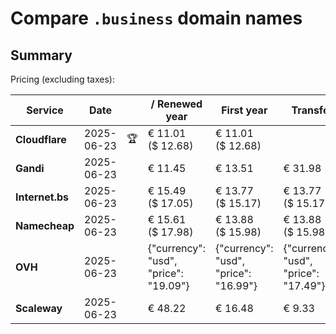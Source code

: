 # Compare `.business` domain names

## Summary

Pricing (excluding taxes):

| Service | Date |  | / Renewed year | First year | Transfer | Restoration |
|--|--|--|--|--|--|--|
| **Cloudflare** | 2025-06-23 | 🏆 | € 11.01<br>($ 12.68) | € 11.01<br>($ 12.68) |  |  |
| **Gandi** | 2025-06-23 |  | € 11.45 | € 13.51 | € 31.98 | € 79.64 |
| **Internet.bs** | 2025-06-23 |  | € 15.49<br>($ 17.05) | € 13.77<br>($ 15.17) | € 13.77<br>($ 15.17) | € 275.29<br>($ 303.25) |
| **Namecheap** | 2025-06-23 |  | € 15.61<br>($ 17.98) | € 13.88<br>($ 15.98) | € 13.88<br>($ 15.98) |  |
| **OVH** | 2025-06-23 |  | {"currency": "usd", "price": "19.09"} | {"currency": "usd", "price": "16.99"} | {"currency": "usd", "price": "17.49"} |  |
| **Scaleway** | 2025-06-23 |  | € 48.22 | € 16.48 | € 9.33 | € 49.99 |
